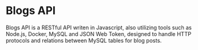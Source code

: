 # Blogs API
Blogs API is a RESTful API writen in Javascript, also utilizing tools such as Node.js, Docker, MySQL and JSON Web Token, designed to handle HTTP protocols and relations between MySQL tables for blog posts.

